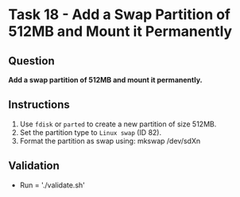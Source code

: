 # Task 18 - Add a Swap Partition of 512MB and Mount it Permanently

## Question
**Add a swap partition of 512MB and mount it permanently.**

## Instructions

1. Use `fdisk` or `parted` to create a new partition of size 512MB.
2. Set the partition type to `Linux swap` (ID 82).
3. Format the partition as swap using:
   mkswap /dev/sdXn

## Validation 
-  Run =  './validate.sh'

